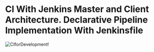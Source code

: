 # CI With Jenkins Master and Client Architecture. Declarative Pipeline Implementation With Jenkinsfile

![CIforDevelopment!](https://lucid.app/publicSegments/view/64a259a4-f8bd-4d2a-bd47-5ed09064197b/image.png)
